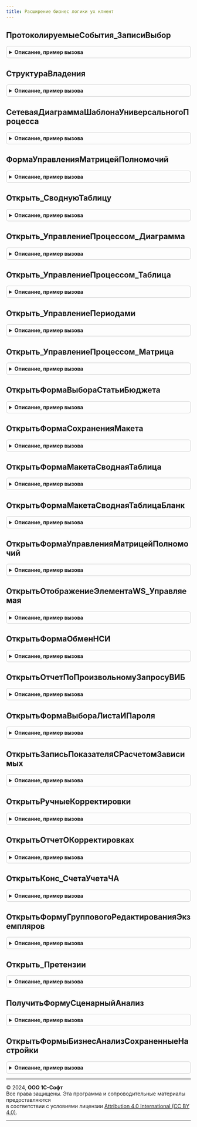 ```yaml
---
title: Расширение бизнес логики ух клиент
---
```



## ПротоколируемыеСобытия_ЗаписиВыбор
<details style="margin: 1em 0; padding: 0.5em; border: 1px solid #ccc; border-radius: 6px;">

<summary style="font-weight: bold; cursor: pointer;">Описание, пример вызова</summary>

```bsl


// Обработка события выбора строки ТЧ "Записи" справочника
// ПротоколируемыеСобытия.
//
Процедура ПротоколируемыеСобытия_ЗаписиВыбор(Форма, ПротоколируемоеСобытие, СтрокаЗаписи) Экспорт
```

Пример вызова
```bsl
РасширениеБизнесЛогикиУХКлиент.ПротоколируемыеСобытия_ЗаписиВыбор(Форма, ПротоколируемоеСобытие, СтрокаЗаписи) 
```
</details>

## СтруктураВладения
<details style="margin: 1em 0; padding: 0.5em; border: 1px solid #ccc; border-radius: 6px;">

<summary style="font-weight: bold; cursor: pointer;">Описание, пример вызова</summary>

```bsl

Процедура СтруктураВладения(ПараметрыОткрытия) Экспорт
```

Пример вызова
```bsl
РасширениеБизнесЛогикиУХКлиент.СтруктураВладения(ПараметрыОткрытия) 
```
</details>

## СетеваяДиаграммаШаблонаУниверсальногоПроцесса
<details style="margin: 1em 0; padding: 0.5em; border: 1px solid #ccc; border-radius: 6px;">

<summary style="font-weight: bold; cursor: pointer;">Описание, пример вызова</summary>

```bsl

Процедура СетеваяДиаграммаШаблонаУниверсальногоПроцесса(ПараметрыОткрытия) Экспорт
```

Пример вызова
```bsl
РасширениеБизнесЛогикиУХКлиент.СетеваяДиаграммаШаблонаУниверсальногоПроцесса(ПараметрыОткрытия) 
```
</details>

## ФормаУправленияМатрицейПолномочий
<details style="margin: 1em 0; padding: 0.5em; border: 1px solid #ccc; border-radius: 6px;">

<summary style="font-weight: bold; cursor: pointer;">Описание, пример вызова</summary>

```bsl

Процедура ФормаУправленияМатрицейПолномочий(ПараметрыОткрытия) Экспорт
```

Пример вызова
```bsl
РасширениеБизнесЛогикиУХКлиент.ФормаУправленияМатрицейПолномочий(ПараметрыОткрытия) 
```
</details>

## Открыть_СводнуюТаблицу
<details style="margin: 1em 0; padding: 0.5em; border: 1px solid #ccc; border-radius: 6px;">

<summary style="font-weight: bold; cursor: pointer;">Описание, пример вызова</summary>

```bsl

Процедура Открыть_СводнуюТаблицу(СтруктураПараметров,ЭтаФорма) Экспорт
```

Пример вызова
```bsl
РасширениеБизнесЛогикиУХКлиент.Открыть_СводнуюТаблицу(СтруктураПараметров, ЭтаФорма) 
```
</details>

## Открыть_УправлениеПроцессом_Диаграмма
<details style="margin: 1em 0; padding: 0.5em; border: 1px solid #ccc; border-radius: 6px;">

<summary style="font-weight: bold; cursor: pointer;">Описание, пример вызова</summary>

```bsl

Процедура Открыть_УправлениеПроцессом_Диаграмма(СтруктураПараметров) Экспорт
```

Пример вызова
```bsl
РасширениеБизнесЛогикиУХКлиент.Открыть_УправлениеПроцессом_Диаграмма(СтруктураПараметров) 
```
</details>

## Открыть_УправлениеПроцессом_Таблица
<details style="margin: 1em 0; padding: 0.5em; border: 1px solid #ccc; border-radius: 6px;">

<summary style="font-weight: bold; cursor: pointer;">Описание, пример вызова</summary>

```bsl

Процедура Открыть_УправлениеПроцессом_Таблица(СтруктураПараметров) Экспорт
```

Пример вызова
```bsl
РасширениеБизнесЛогикиУХКлиент.Открыть_УправлениеПроцессом_Таблица(СтруктураПараметров) 
```
</details>

## Открыть_УправлениеПериодами
<details style="margin: 1em 0; padding: 0.5em; border: 1px solid #ccc; border-radius: 6px;">

<summary style="font-weight: bold; cursor: pointer;">Описание, пример вызова</summary>

```bsl

Процедура Открыть_УправлениеПериодами(СтруктураПараметров) Экспорт
```

Пример вызова
```bsl
РасширениеБизнесЛогикиУХКлиент.Открыть_УправлениеПериодами(СтруктураПараметров) 
```
</details>

## Открыть_УправлениеПроцессом_Матрица
<details style="margin: 1em 0; padding: 0.5em; border: 1px solid #ccc; border-radius: 6px;">

<summary style="font-weight: bold; cursor: pointer;">Описание, пример вызова</summary>

```bsl

Процедура Открыть_УправлениеПроцессом_Матрица(СтруктураПараметров) Экспорт
```

Пример вызова
```bsl
РасширениеБизнесЛогикиУХКлиент.Открыть_УправлениеПроцессом_Матрица(СтруктураПараметров) 
```
</details>

## ОткрытьФормаВыбораСтатьиБюджета
<details style="margin: 1em 0; padding: 0.5em; border: 1px solid #ccc; border-radius: 6px;">

<summary style="font-weight: bold; cursor: pointer;">Описание, пример вызова</summary>

```bsl

Процедура ОткрытьФормаВыбораСтатьиБюджета(СтруктураПараметров,ВладелецФормы) Экспорт
```

Пример вызова
```bsl
РасширениеБизнесЛогикиУХКлиент.ОткрытьФормаВыбораСтатьиБюджета(СтруктураПараметров, ВладелецФормы) 
```
</details>

## ОткрытьФормаСохраненияМакета
<details style="margin: 1em 0; padding: 0.5em; border: 1px solid #ccc; border-radius: 6px;">

<summary style="font-weight: bold; cursor: pointer;">Описание, пример вызова</summary>

```bsl

Процедура ОткрытьФормаСохраненияМакета(СтруктураПараметров,ВладелецФормы) Экспорт
```

Пример вызова
```bsl
РасширениеБизнесЛогикиУХКлиент.ОткрытьФормаСохраненияМакета(СтруктураПараметров, ВладелецФормы) 
```
</details>

## ОткрытьФормаМакетаСводнаяТаблица
<details style="margin: 1em 0; padding: 0.5em; border: 1px solid #ccc; border-radius: 6px;">

<summary style="font-weight: bold; cursor: pointer;">Описание, пример вызова</summary>

```bsl

Процедура ОткрытьФормаМакетаСводнаяТаблица(СтруктураПараметров) Экспорт
```

Пример вызова
```bsl
РасширениеБизнесЛогикиУХКлиент.ОткрытьФормаМакетаСводнаяТаблица(СтруктураПараметров) 
```
</details>

## ОткрытьФормаМакетаСводнаяТаблицаБланк
<details style="margin: 1em 0; padding: 0.5em; border: 1px solid #ccc; border-radius: 6px;">

<summary style="font-weight: bold; cursor: pointer;">Описание, пример вызова</summary>

```bsl

Процедура ОткрытьФормаМакетаСводнаяТаблицаБланк(СтруктураПараметров) Экспорт
```

Пример вызова
```bsl
РасширениеБизнесЛогикиУХКлиент.ОткрытьФормаМакетаСводнаяТаблицаБланк(СтруктураПараметров) 
```
</details>

## ОткрытьФормаУправленияМатрицейПолномочий
<details style="margin: 1em 0; padding: 0.5em; border: 1px solid #ccc; border-radius: 6px;">

<summary style="font-weight: bold; cursor: pointer;">Описание, пример вызова</summary>

```bsl

Процедура ОткрытьФормаУправленияМатрицейПолномочий(СтруктураПараметров) Экспорт
```

Пример вызова
```bsl
РасширениеБизнесЛогикиУХКлиент.ОткрытьФормаУправленияМатрицейПолномочий(СтруктураПараметров) 
```
</details>

## ОткрытьОтображениеЭлементаWS_Управляемая
<details style="margin: 1em 0; padding: 0.5em; border: 1px solid #ccc; border-radius: 6px;">

<summary style="font-weight: bold; cursor: pointer;">Описание, пример вызова</summary>

```bsl

Процедура ОткрытьОтображениеЭлементаWS_Управляемая(СтруктураПараметров) Экспорт
```

Пример вызова
```bsl
РасширениеБизнесЛогикиУХКлиент.ОткрытьОтображениеЭлементаWS_Управляемая(СтруктураПараметров) 
```
</details>

## ОткрытьФормаОбменНСИ
<details style="margin: 1em 0; padding: 0.5em; border: 1px solid #ccc; border-radius: 6px;">

<summary style="font-weight: bold; cursor: pointer;">Описание, пример вызова</summary>

```bsl

Процедура ОткрытьФормаОбменНСИ(СтруктураПараметров) Экспорт
```

Пример вызова
```bsl
РасширениеБизнесЛогикиУХКлиент.ОткрытьФормаОбменНСИ(СтруктураПараметров) 
```
</details>

## ОткрытьОтчетПоПроизвольномуЗапросуВИБ
<details style="margin: 1em 0; padding: 0.5em; border: 1px solid #ccc; border-radius: 6px;">

<summary style="font-weight: bold; cursor: pointer;">Описание, пример вызова</summary>

```bsl

Процедура ОткрытьОтчетПоПроизвольномуЗапросуВИБ(ДанныеРасшифровки) Экспорт
```

Пример вызова
```bsl
РасширениеБизнесЛогикиУХКлиент.ОткрытьОтчетПоПроизвольномуЗапросуВИБ(ДанныеРасшифровки) 
```
</details>

## ОткрытьФормаВыбораЛистаИПароля
<details style="margin: 1em 0; padding: 0.5em; border: 1px solid #ccc; border-radius: 6px;">

<summary style="font-weight: bold; cursor: pointer;">Описание, пример вызова</summary>

```bsl

Процедура ОткрытьФормаВыбораЛистаИПароля(СтруктураПараметровФормы, ЭтаФорма,ОписаниеОЗакрытии) Экспорт
```

Пример вызова
```bsl
РасширениеБизнесЛогикиУХКлиент.ОткрытьФормаВыбораЛистаИПароля(СтруктураПараметровФормы, ЭтаФорма, ОписаниеОЗакрытии) 
```
</details>

## ОткрытьЗаписьПоказателяСРасчетомЗависимых
<details style="margin: 1em 0; padding: 0.5em; border: 1px solid #ccc; border-radius: 6px;">

<summary style="font-weight: bold; cursor: pointer;">Описание, пример вызова</summary>

```bsl


Процедура ОткрытьЗаписьПоказателяСРасчетомЗависимых(СтруктураПараметров) Экспорт
```

Пример вызова
```bsl
РасширениеБизнесЛогикиУХКлиент.ОткрытьЗаписьПоказателяСРасчетомЗависимых(СтруктураПараметров) 
```
</details>

## ОткрытьРучныеКорректировки
<details style="margin: 1em 0; padding: 0.5em; border: 1px solid #ccc; border-radius: 6px;">

<summary style="font-weight: bold; cursor: pointer;">Описание, пример вызова</summary>

```bsl

Процедура ОткрытьРучныеКорректировки(СтруктураПараметров,Владелец) Экспорт
```

Пример вызова
```bsl
РасширениеБизнесЛогикиУХКлиент.ОткрытьРучныеКорректировки(СтруктураПараметров, Владелец) 
```
</details>

## ОткрытьОтчетОКорректировках
<details style="margin: 1em 0; padding: 0.5em; border: 1px solid #ccc; border-radius: 6px;">

<summary style="font-weight: bold; cursor: pointer;">Описание, пример вызова</summary>

```bsl

Процедура ОткрытьОтчетОКорректировках(СтруктураПараметров,Владелец) Экспорт
```

Пример вызова
```bsl
РасширениеБизнесЛогикиУХКлиент.ОткрытьОтчетОКорректировках(СтруктураПараметров, Владелец) 
```
</details>

## ОткрытьКонс_СчетаУчетаЧА
<details style="margin: 1em 0; padding: 0.5em; border: 1px solid #ccc; border-radius: 6px;">

<summary style="font-weight: bold; cursor: pointer;">Описание, пример вызова</summary>

```bsl

Процедура ОткрытьКонс_СчетаУчетаЧА() Экспорт
```

Пример вызова
```bsl
РасширениеБизнесЛогикиУХКлиент.ОткрытьКонс_СчетаУчетаЧА() 
```
</details>

## ОткрытьФормуГрупповогоРедактированияЭкземпляров
<details style="margin: 1em 0; padding: 0.5em; border: 1px solid #ccc; border-radius: 6px;">

<summary style="font-weight: bold; cursor: pointer;">Описание, пример вызова</summary>

```bsl

Процедура ОткрытьФормуГрупповогоРедактированияЭкземпляров(СтруктураПараметровВход) Экспорт
```

Пример вызова
```bsl
РасширениеБизнесЛогикиУХКлиент.ОткрытьФормуГрупповогоРедактированияЭкземпляров(СтруктураПараметровВход) 
```
</details>

## Открыть_Претензии
<details style="margin: 1em 0; padding: 0.5em; border: 1px solid #ccc; border-radius: 6px;">

<summary style="font-weight: bold; cursor: pointer;">Описание, пример вызова</summary>

```bsl

Процедура Открыть_Претензии() Экспорт
```

Пример вызова
```bsl
РасширениеБизнесЛогикиУХКлиент.Открыть_Претензии() 
```
</details>

## ПолучитьФормуСценарныйАнализ
<details style="margin: 1em 0; padding: 0.5em; border: 1px solid #ccc; border-radius: 6px;">

<summary style="font-weight: bold; cursor: pointer;">Описание, пример вызова</summary>

```bsl

Функция ПолучитьФормуСценарныйАнализ(СтруктураПараметров) Экспорт
```

Пример вызова
```bsl
Результат = РасширениеБизнесЛогикиУХКлиент.ПолучитьФормуСценарныйАнализ(СтруктураПараметров) 
```
</details>

## ОткрытьФормыБизнесАнализСохраненныеНастройки
<details style="margin: 1em 0; padding: 0.5em; border: 1px solid #ccc; border-radius: 6px;">

<summary style="font-weight: bold; cursor: pointer;">Описание, пример вызова</summary>

```bsl

Процедура ОткрытьФормыБизнесАнализСохраненныеНастройки(НастраиваемыйОбъектВход, СсылкаВход, Отказ) Экспорт
```

Пример вызова
```bsl
РасширениеБизнесЛогикиУХКлиент.ОткрытьФормыБизнесАнализСохраненныеНастройки(НастраиваемыйОбъектВход, СсылкаВход, Отказ) 
```
</details>

---

© 2024, **ООО 1С-Софт**  
Все права защищены. Эта программа и сопроводительные материалы предоставляются  
в соответствии с условиями лицензии [Attribution 4.0 International (CC BY 4.0)](https://creativecommons.org/licenses/by/4.0/legalcode).

---
